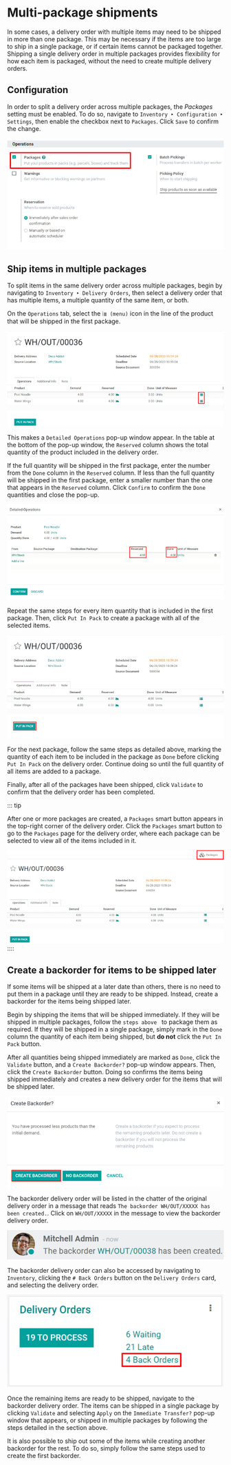 # Multi-package shipments

In some cases, a delivery order with multiple items may need to be
shipped in more than one package. This may be necessary if the items are
too large to ship in a single package, or if certain items cannot be
packaged together. Shipping a single delivery order in multiple packages
provides flexibility for how each item is packaged, without the need to
create multiple delivery orders.

## Configuration

In order to split a delivery order across multiple packages, the
*Packages* setting must be enabled. To do so, navigate to
`Inventory ‣ Configuration ‣ Settings`, then enable the checkbox next to
`Packages`. Click
`Save` to confirm the change.

![The Packages setting on the Inventory app settings page.](multipack/packages-setting.png)

## Ship items in multiple packages 

To split items in the same delivery order across multiple packages,
begin by navigating to `Inventory ‣ Delivery Orders`, then select a delivery order that has multiple
items, a multiple quantity of the same item, or both.

On the `Operations` tab, select the
`⁞≣ (menu)` icon in the line of the
product that will be shipped in the first package.

![The menu icon for a product in a delivery order.](multipack/product-menu-icon.png)

This makes a `Detailed Operations`
pop-up window appear. In the table at the bottom of the pop-up window,
the `Reserved` column shows the total
quantity of the product included in the delivery order.

If the full quantity will be shipped in the first package, enter the
number from the `Done` column in the
`Reserved` column. If less than the
full quantity will be shipped in the first package, enter a smaller
number than the one that appears in the `Reserved` column. Click `Confirm` to confirm the `Done` quantities and close the pop-up.

![The Detailed Operations pop-up for a product in a delivery order.](multipack/detailed-operations.png)

Repeat the same steps for every item quantity that is included in the
first package. Then, click `Put In Pack` to create a package with all of the selected items.

![The Put In Pack button on a delivery order.](multipack/put-in-pack.png)

For the next package, follow the same steps as detailed above, marking
the quantity of each item to be included in the package as
`Done` before clicking
`Put In Pack` on the delivery order.
Continue doing so until the full quantity of all items are added to a
package.

Finally, after all of the packages have been shipped, click
`Validate` to confirm that the
delivery order has been completed.

::: tip

After one or more packages are created, a `Packages` smart button appears in the top-right corner of the
delivery order. Click the `Packages`
smart button to go to the `Packages`
page for the delivery order, where each package can be selected to view
all of the items included in it.

![The Packages smart button on a delivery order.](multipack/packages-smart-button.png)
::::

## Create a backorder for items to be shipped later

If some items will be shipped at a later date than others, there is no
need to put them in a package until they are ready to be shipped.
Instead, create a backorder for the items being shipped later.

Begin by shipping the items that will be shipped immediately. If they
will be shipped in multiple packages, follow the
`steps above ` to package them as required. If they will be shipped in a
single package, simply mark in the `Done` column the quantity of each item being shipped, but
**do not** click the `Put In Pack`
button.

After all quantities being shipped immediately are marked as
`Done`, click the
`Validate` button, and a
`Create Backorder?` pop-up window
appears. Then, click the `Create Backorder` button. Doing so confirms the items being shipped
immediately and creates a new delivery order for the items that will be
shipped later.

![The Create Backorder? pop-up window.](multipack/backorder-pop-up.png)

The backorder delivery order will be listed in the chatter of the
original delivery order in a message that reads
`The backorder WH/OUT/XXXXX has been created.`. Click on `WH/OUT/XXXXX` in the message to view the backorder delivery order.

![The backorder delivery order listed in the chatter of the original delivery order.](multipack/backorder-chatter.png)

The backorder delivery order can also be accessed by navigating to
`Inventory`, clicking the
`# Back Orders` button on the
`Delivery Orders` card, and selecting
the delivery order.

![The Back Orders button on the Delivery Orders card.](multipack/back-orders-button.png)

Once the remaining items are ready to be shipped, navigate to the
backorder delivery order. The items can be shipped in a single package
by clicking `Validate` and selecting
`Apply` on the
`Immediate Transfer?` pop-up window
that appears, or shipped in multiple packages by following the steps
detailed in the section above.

It is also possible to ship out some of the items while creating another
backorder for the rest. To do so, simply follow the same steps used to
create the first backorder.
